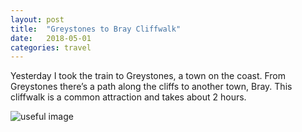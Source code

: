 ```yaml
---
layout: post
title:  "Greystones to Bray Cliffwalk"
date:   2018-05-01
categories: travel
---
```


Yesterday I took the train to Greystones, a town on the coast. From Greystones there’s a path along the cliffs to another town, Bray. This cliffwalk is a common attraction and takes about 2 hours.

![useful image]({{site.baseurl}}/assets/img/image.jpg)